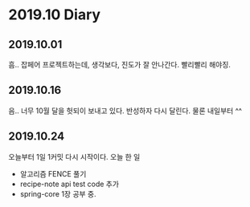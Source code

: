 2019.10 Diary
=================

## 2019.10.01

흠.. 잡페어 프로젝트하는데, 생각보다, 진도가 잘 안나간다. 빨리빨리 해야징.


## 2019.10.16

음.. 너무 10월 달을 헛되이 보내고 있다. 반성하자 다시 달린다. 물론 내일부터 ^^


## 2019.10.24

오늘부터 1일 1커밋 다시 시작이다. 오늘 한 일

- 알고리즘 FENCE 풀기
- recipe-note api test code 추가
- spring-core 1장 공부 중.
